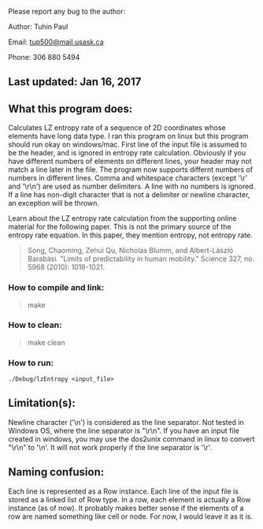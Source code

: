 Please report any bug to the author:

Author: Tuhin Paul

Email: tup500@mail.usask.ca

Phone: 306 880 5494



Last updated: Jan 16, 2017
--------------------------


What this program does:
-----------------------

Calculates LZ entropy rate of a sequence of 2D coordinates whose elements have long data type.
I ran this program on linux but this program should run okay on windows/mac.
First line of the input file is assumed to be the header, and is ignored in entropy rate calculation.
Obviously if you have different numbers of elements on different lines, your header may not match a line later in the file.
The program now supports differnt numbers of numbers in different lines.
Comma and whitespace characters (except '\r' and '\r\n') are used as number delimiters.
A line with no numbers is ignored.
If a line has non-digit character that is not a delimiter or newline character, an exception will be thrown.

Learn about the LZ entropy rate calculation from the supporting online material for the following paper.
This is not the primary source of the entropy rate equation. In this paper, they mention entropy, not entropy rate.

> Song, Chaoming, Zehui Qu, Nicholas Blumm, and Albert-László Barabási. "Limits of predictability in human mobility." Science 327, no. 5968 (2010): 1018-1021.


### How to compile and link:

>	make

### How to clean:

>	make clean

### How to run:
	./Debug/lzEntropy <input_file>


Limitation(s):
--------------

Newline character ('\n') is considered as the line separator.
Not tested in Windows OS, where the line separator is "\r\n".
If you have an input file created in windows, you may use the dos2unix command in linux to convert "\r\n" to '\n'.
It will not work properly if the line separator is '\r'.


Naming confusion:
-----------------

Each line is represented as a Row instance. Each line of the input file is stored as a linked list of Row type. In a row, each element is actually a Row instance (as of now).
It probably makes better sense if the elements of a row are named something like cell or node.
For now, I would leave it as it is.


